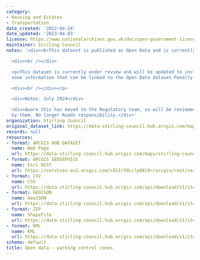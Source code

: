 ```yaml
---
category:
- Housing and Estates
- Transportation
date_created: '2022-04-24'
date_updated: '2023-04-03'
license: https://www.nationalarchives.gov.uk/doc/open-government-licence/version/3/
maintainer: Stirling Council
notes: '<div><b>This dataset is published as Open Data and is currently under review.</b></div>

  <div><br /></div>

  <p>This dataset is currently under review and will be updated to include additional
  zone information that can be linked to the Open Data dataset Penalty Charge Notices.

  <div><br /></div></p>

  <div>Notes: July 2024</div>

  <div>Aware this has moved to the Regulatory team, so will be reviewed and updated
  by them. No longer Roads responsibility.</div>'
organization: Stirling Council
original_dataset_link: https://data-stirling-council.hub.arcgis.com/maps/stirling-council::open-data-parking-control-zones
records: null
resources:
- format: ARCGIS HUB DATASET
  name: Web Page
  url: https://data-stirling-council.hub.arcgis.com/maps/stirling-council::open-data-parking-control-zones
- format: ARCGIS GEOSERVICE
  name: Esri REST
  url: https://services-eu1.arcgis.com/cECIr59LclpO818r/arcgis/rest/services/Traffic_Management_Parking_Control_Zones/FeatureServer/4
- format: CSV
  name: CSV
  url: https://data-stirling-council.hub.arcgis.com/api/download/v1/items/e559a9f94cc24dbfa07238af94121d51/csv?layers=4
- format: GEOJSON
  name: GeoJSON
  url: https://data-stirling-council.hub.arcgis.com/api/download/v1/items/e559a9f94cc24dbfa07238af94121d51/geojson?layers=4
- format: ZIP
  name: Shapefile
  url: https://data-stirling-council.hub.arcgis.com/api/download/v1/items/e559a9f94cc24dbfa07238af94121d51/shapefile?layers=4
- format: KML
  name: KML
  url: https://data-stirling-council.hub.arcgis.com/api/download/v1/items/e559a9f94cc24dbfa07238af94121d51/kml?layers=4
schema: default
title: Open data - parking control zones
---
```


